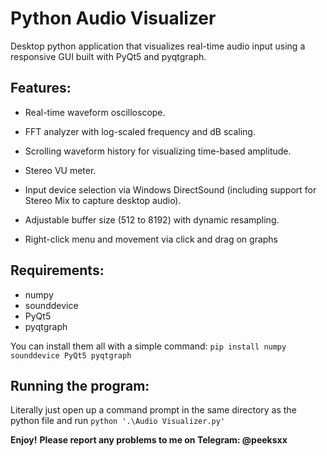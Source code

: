 # Python Audio Visualizer
Desktop python application that visualizes real-time audio input using a responsive GUI built with PyQt5 and pyqtgraph.

## Features:
- Real-time waveform oscilloscope.

- FFT analyzer with log-scaled frequency and dB scaling.

- Scrolling waveform history for visualizing time-based amplitude.

- Stereo VU meter.

- Input device selection via Windows DirectSound (including support for Stereo Mix to capture desktop audio).

- Adjustable buffer size (512 to 8192) with dynamic resampling.

- Right-click menu and movement via click and drag on graphs

## Requirements:
- numpy
- sounddevice
- PyQt5
- pyqtgraph

You can install them all with a simple command:
`pip install numpy sounddevice PyQt5 pyqtgraph`

## Running the program:
Literally just open up a command prompt in the same directory as the python file and run `python '.\Audio Visualizer.py'`

**Enjoy!**
**Please report any problems to me on Telegram: @peeksxx**

